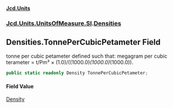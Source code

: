 #### [Jcd.Units](index 'index')
### [Jcd.Units.UnitsOfMeasure.SI](Jcd.Units.UnitsOfMeasure.SI 'Jcd.Units.UnitsOfMeasure.SI').[Densities](Densities 'Jcd.Units.UnitsOfMeasure.SI.Densities')

## Densities.TonnePerCubicPetameter Field

tonne per cubic petameter defined such that: megagram per cubic terameter = t/Pm³ ×
(1.0)/((1000.0)*(1000.0)*(1000.0)).

```csharp
public static readonly Density TonnePerCubicPetameter;
```

#### Field Value
[Density](Density 'Jcd.Units.UnitTypes.Density')
